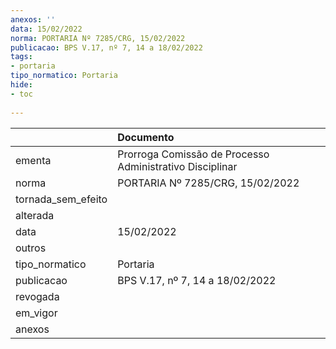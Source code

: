 ```yaml
---
anexos: ''
data: 15/02/2022
norma: PORTARIA Nº 7285/CRG, 15/02/2022
publicacao: BPS V.17, nº 7, 14 a 18/02/2022
tags:
- portaria
tipo_normatico: Portaria
hide: 
- toc 
 
---
```


|                    | Documento                                                |
|:-------------------|:---------------------------------------------------------|
| ementa             | Prorroga Comissão de Processo Administrativo Disciplinar |
| norma              | PORTARIA Nº 7285/CRG, 15/02/2022                         |
| tornada_sem_efeito |                                                          |
| alterada           |                                                          |
| data               | 15/02/2022                                               |
| outros             |                                                          |
| tipo_normatico     | Portaria                                                 |
| publicacao         | BPS V.17, nº 7, 14 a 18/02/2022                          |
| revogada           |                                                          |
| em_vigor           |                                                          |
| anexos             |                                                          |